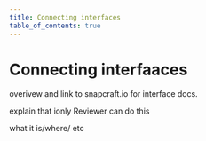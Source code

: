 ```yaml
---
title: Connecting interfaces
table_of_contents: true 
---
```


# Connecting interfaaces

overivew and link to snapcraft.io for interface docs.

explain that ionly Reviewer can do this

what it is/where/ etc

